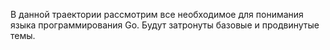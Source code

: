 В данной траектории рассмотрим все необходимое для понимания языка программирования Go. Будут затронуты базовые и продвинутые темы.
